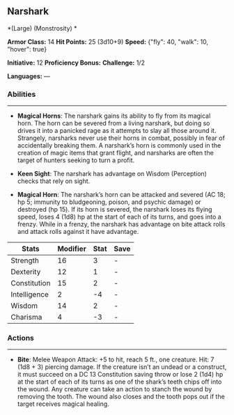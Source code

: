 ## Narshark
*(Large) (Monstrosity) *

**Armor Class:** 14
**Hit Points:** 25 (3d10+9)
**Speed:** {"fly": 40, "walk": 10, "hover": true}

**Initiative:** 12
**Proficiency Bonus:**
**Challenge:** 1/2

**Languages:** —

### Abilities
 --- 
- **Magical Horns**: The narshark gains its ability to fly from its magical horn. The horn can be severed from a living narshark, but doing so drives it into a panicked rage as it attempts to slay all those around it. Strangely, narsharks never use their horns in combat, possibly in fear of accidentally breaking them. A narshark’s horn is commonly used in the creation of magic items that grant flight, and narsharks are often the target of hunters seeking to turn a profit.

- **Keen Sight**: The narshark has advantage on Wisdom (Perception) checks that rely on sight.

- **Magical Horn**: The narshark’s horn can be attacked and severed (AC 18; hp 5; immunity to bludgeoning, poison, and psychic damage) or destroyed (hp 15). If its horn is severed, the narshark loses its flying speed, loses 4 (1d8) hp at the start of each of its turns, and goes into a frenzy. While in a frenzy, the narshark has advantage on bite attack rolls and attack rolls against it have advantage.



| Stats | Modifier | Stat | Save
| ---- | ---- | ---- | ---- |
| Strength | 16 | 3 | - |
| Dexterity | 12 | 1 | - |
| Constitution | 15 | 2 | - |
| Intelligence | 2 | -4 | - |
| Wisdom | 14 | 2 | - |
| Charisma | 4 | -3 | - |

### Actions
 --- 
- **Bite**: Melee Weapon Attack: +5 to hit, reach 5 ft., one creature. Hit: 7 (1d8 + 3) piercing damage. If the creature isn’t an undead or a construct, it must succeed on a DC 13 Constitution saving throw or lose 2 (1d4) hp at the start of each of its turns as one of the shark’s teeth chips off into the wound. Any creature can take an action to stanch the wound by removing the tooth. The wound also closes and the tooth pops out if the target receives magical healing.


